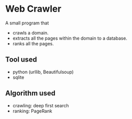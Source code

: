 # Web Crawler 
A small program that
- crawls a domain.
- extracts all the pages within the domain to a database. 
- ranks all the pages.
   
## Tool used
- python (urllib, Beautifulsoup)
- sqlite

## Algorithm used
- crawling: deep first search
- ranking: PageRank
